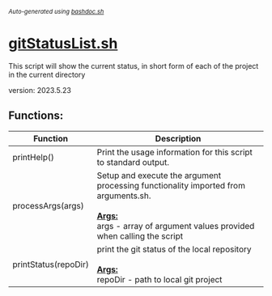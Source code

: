 <small><i>Auto-generated using [bashdoc.sh](https://github.com/alejandro-godinez/UsefulScripts/blob/trunk/bashdoc/bashdoc.sh)</i></small>
# [gitStatusList.sh](../gitStatusList.sh)

 This script will show the current status, in short form of each of the 
 project in the current directory
 
 version: 2023.5.23


## Functions:
| Function | Description |
|----------|-------------|
| printHelp() | Print the usage information for this script to standard output.   |
| processArgs(args) | Setup and execute the argument processing functionality imported from arguments.sh.    <br><br><u><b>Args:</b></u><br>args - array of argument values provided when calling the script  <br> |
| printStatus(repoDir) | print the git status of the local repository    <br><br><u><b>Args:</b></u><br>repoDir - path to local git project  <br> |

